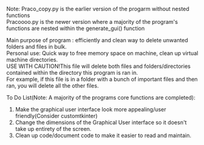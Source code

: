Note: Praco_copy.py is the earlier version of the progarm without nested functions  
Pracoooo.py is the newer version where a majority of the program's functions are nested within the generate_gui() function 
  
Main purpose of program : efficiently and clean way to delete unwanted folders and files in bulk.   
Personal use: Quick way to free memory space on machine, clean up virtual machine directories.   
USE WITH CAUTION!This file will delete both files and folders/directories contained 
within the directory this program is ran in.    
For example, if this file is in a folder with a bunch of important files and then ran, you will delete all the other files.  

  To Do List(Note: A majority of the programs core functions are completed):  
  1. Make the graphical user interface look more appealing/user friendly(Consider customtkinter)
  2. Change the dimensions of the Graphical User interface so it doesn't take up entirety of the screen.
  3. Clean up code/document code to make it easier to read and maintain.  
